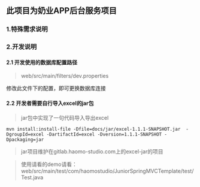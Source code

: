 ## 此项目为奶业APP后台服务项目

### 1.特殊需求说明

### 2.开发说明
#### 2.1 开发使用的数据库配置路径

 > web/src/main/filters/dev.properties
 
 修改此文件下的配置，即可更换数据库连接


#### 2.2  开发者需要自行导入excel的jar包

>jar包中实现了一句代码导入导出excel

```
mvn install:install-file -Dfile=docs/jar/excel-1.1.1-SNAPSHOT.jar  -DgroupId=excel -DartifactId=excel -Dversion=1.1.1-SNAPSHOT -Dpackaging=jar 

```

>jar项目维护在gitlab.haomo-studio.com上的excel-jar的项目 

>使用请看的demo请看：web/src/main/test/com/haomostudio/JuniorSpringMVCTemplate/test/Test.java


